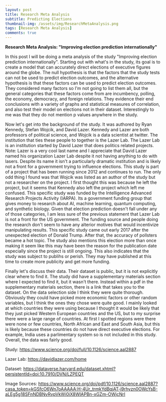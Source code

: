 ```yaml
---
layout: post
title: Research Meta Analysis
subtitle: Predicting Elections
thumbnail-img: /assets/img/ResearchMetaAnalysis.png
tags: [Research Meta Analysis]
comments: true
---
```


**Research Meta Analysis: "Improving election prediction internationally"**

In this post I will be doing a meta analysis of the study "Improving election prediction internationally". Starting out with what's in the study, its goal is to 
create a model that can accurately direct elections of executive figures around the globe. The null hypothesis is that the factors that the study tests can not be 
used to predict election outcomes, and the alternative hypothesis is that these factors can be used to predict election outcomes. They considered many factors so 
I'm not going to list them all, but the general categories that these factors come from are incumbency, polling, the economy, democracy, and foreign relations. They 
evidence their end conclusions with a variety of graphs and statistical measures of correlation, and also test their model on elections not in their dataset. 
Interestingly to me was that they do not mention p values anywhere in the study.


Now let's get into the background of the study. It was authored by Ryan Kennedy, Stefan Wojcik, and David Lazer. Kennedy and Lazer are both professors of political 
science, and Wojcik is a data scientist at twitter. The institution that ties these people to together is the Lazer Lab. The Lazer Lab is an institution started by 
David Lazer that does politics related projects. Note: Lazer is a very cool last name and I appreciate that David Lazer named his organization Lazer Lab despite it 
not having anything to do with lasers. Despite its name it isn't a particularly dramatic institution and is likely not a front for a government trying to influence 
elections. This study is part of a project that has been running since 2012 and continues to run. The only odd thing I found was that Wojcik was listed as an author 
of the study but not a researcher on the project. I first thought this was because he left the project, but it seems that Kennedy also left the project which left 
me confused. This specific study was funded by the Intelligence Advanced Research Projects Activity (IARPA). Its a government funding group that gives money to 
research about AI, machine learning, quantum computing, and synthetic biology. Given that election prediction doesn't fall under any of those categories, I am less 
sure of the previous statement that Lazer Lab is not a front for the US government. The funding source and people doing the research don't seem to have any alterior 
motives that would incentivize manipulating results. This specific study came out early 2017 after the unexpected election of Donald Trump. After that, the accuracy 
of pollsters became a hot topic. The study also mentions this election more than once making it seem like this may have been the reason for the publication date 
especially since the project is still ongoing. This also indicates that the study was subject to publihs or perish. They may have published at this time to create 
more publicity and get more funding.


Finally let's discuss their data. Their dataset is public, but it is not explicitly clear where to find it. The study did have a supplementary materials section 
where I expected to find it, but it wasn't there. Instead within a pdf in the supplementary materials section, there is a link that takes you to the dataset. On the 
data selection side I think they were quite thorough. Obviously they could have picked more economic factors or other random variables, but I think the ones they 
chose were quite good. I mainly looked at which countries they were using because I thought it would be likely that they just picked Western European countries and 
the US, but to my surprise there were a large range of countries. At first I spotted regions were there were none or few countries, North African and East and South 
Asia, but this is likely because these countries do not have direct executive elections. For example, India uses a parlimentary system so is not included in this 
study. Overall, the data was fairly good.

Study: https://www.science.org/doi/full/10.1126/science.aal2887

Lazer Lab: https://davidlazer.com/home

Dataset: https://dataverse.harvard.edu/dataset.xhtml?persistentId=doi:10.7910/DVN/LZPEQT

Image Sources: https://www.science.org/doi/pdf/10.1126/science.aal2887?casa_token=kGSfcO6Wn7oAAAAA:H-4Ur_trmkYdBqjAT-j9rhyzn0OWcYsB-aLEg5g18SFnNDBNvRvpVkWi0iX8WlAPBn-xGZm-OWjcNrI
